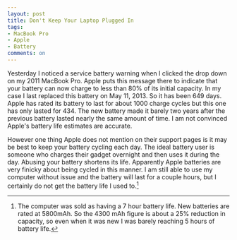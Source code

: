 ```yaml
---
layout: post
title: Don't Keep Your Laptop Plugged In
tags: 
- MacBook Pro
- Apple
- Battery
comments: on
---
```

Yesterday I noticed a service battery warning when I clicked the drop down on my 2011 MacBook Pro. Apple puts this message there to indicate that your battery can now charge to less than 80% of its initial capacity. In my case I last replaced this battery on May 11, 2013. So it has been 649 days. Apple has rated its battery to last for about 1000 charge cycles but this one has only lasted for 434. The new battery made it barely two years after the previous battery lasted nearly the same amount of time. I am not convinced Apple's battery life estimates are accurate. 

However one thing Apple does not mention on their support pages is it may be best to keep your battery cycling each day. The ideal battery user is someone who charges their gadget overnight and then uses it during the day. Abusing your battery shortens its life. Apparently Apple batteries are very finicky about being cycled in this manner. I am still able to use my computer without issue and the battery will last for a couple hours, but I certainly do not get the battery life I used to.[^1]

[^1]: The computer was sold as having a 7 hour battery life. New batteries are rated at 5800mAh. So the 4300 mAh figure is about a 25% reduction in capacity, so even when it was new I was barely reaching 5 hours of battery life.